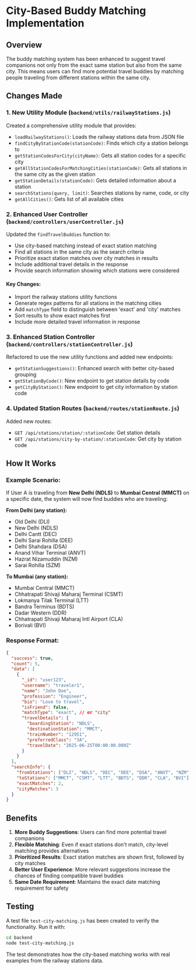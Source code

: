 # City-Based Buddy Matching Implementation

## Overview
The buddy matching system has been enhanced to suggest travel companions not only from the exact same station but also from the same city. This means users can find more potential travel buddies by matching people traveling from different stations within the same city.

## Changes Made

### 1. New Utility Module (`backend/utils/railwayStations.js`)
Created a comprehensive utility module that provides:
- `loadRailwayStations()`: Loads the railway stations data from JSON file
- `findCityByStationCode(stationCode)`: Finds which city a station belongs to
- `getStationCodesForCity(cityName)`: Gets all station codes for a specific city
- `getAllStationCodesForMatchingCities(stationCode)`: Gets all stations in the same city as the given station
- `getStationDetails(stationCode)`: Gets detailed information about a station
- `searchStations(query, limit)`: Searches stations by name, code, or city
- `getAllCities()`: Gets list of all available cities

### 2. Enhanced User Controller (`backend/controllers/userController.js`)
Updated the `findTravelBuddies` function to:
- Use city-based matching instead of exact station matching
- Find all stations in the same city as the search criteria
- Prioritize exact station matches over city matches in results
- Include additional travel details in the response
- Provide search information showing which stations were considered

#### Key Changes:
- Import the railway stations utility functions
- Generate regex patterns for all stations in the matching cities
- Add `matchType` field to distinguish between 'exact' and 'city' matches
- Sort results to show exact matches first
- Include more detailed travel information in response

### 3. Enhanced Station Controller (`backend/controllers/stationController.js`)
Refactored to use the new utility functions and added new endpoints:
- `getStationSuggestions()`: Enhanced search with better city-based grouping
- `getStationByCode()`: New endpoint to get station details by code
- `getCityByStation()`: New endpoint to get city information by station code

### 4. Updated Station Routes (`backend/routes/stationRoute.js`)
Added new routes:
- `GET /api/stations/station/:stationCode`: Get station details
- `GET /api/stations/city-by-station/:stationCode`: Get city by station code

## How It Works

### Example Scenario:
If User A is traveling from **New Delhi (NDLS)** to **Mumbai Central (MMCT)** on a specific date, the system will now find buddies who are traveling:

**From Delhi (any station):**
- Old Delhi (DLI)
- New Delhi (NDLS) 
- Delhi Cantt (DEC)
- Delhi Sarai Rohilla (DEE)
- Delhi Shahdara (DSA)
- Anand Vihar Terminal (ANVT)
- Hazrat Nizamuddin (NZM)
- Sarai Rohilla (SZM)

**To Mumbai (any station):**
- Mumbai Central (MMCT)
- Chhatrapati Shivaji Maharaj Terminal (CSMT)
- Lokmanya Tilak Terminal (LTT)
- Bandra Terminus (BDTS)
- Dadar Western (DDR)
- Chhatrapati Shivaji Maharaj Intl Airport (CLA)
- Borivali (BVI)

### Response Format:
```json
{
  "success": true,
  "count": 5,
  "data": [
    {
      "_id": "user123",
      "username": "traveler1",
      "name": "John Doe",
      "profession": "Engineer", 
      "bio": "Love to travel",
      "isFriend": false,
      "matchType": "exact", // or "city"
      "travelDetails": {
        "boardingStation": "NDLS",
        "destinationStation": "MMCT", 
        "trainNumber": "12951",
        "preferredClass": "3A",
        "travelDate": "2025-06-25T00:00:00.000Z"
      }
    }
  ],
  "searchInfo": {
    "fromStations": ["DLI", "NDLS", "DEC", "DEE", "DSA", "ANVT", "NZM", "SZM"],
    "toStations": ["MMCT", "CSMT", "LTT", "BDTS", "DDR", "CLA", "BVI"],
    "exactMatches": 2,
    "cityMatches": 3
  }
}
```

## Benefits

1. **More Buddy Suggestions**: Users can find more potential travel companions
2. **Flexible Matching**: Even if exact stations don't match, city-level matching provides alternatives
3. **Prioritized Results**: Exact station matches are shown first, followed by city matches  
4. **Better User Experience**: More relevant suggestions increase the chances of finding compatible travel buddies
5. **Same Date Requirement**: Maintains the exact date matching requirement for safety

## Testing

A test file `test-city-matching.js` has been created to verify the functionality. Run it with:
```bash
cd backend
node test-city-matching.js
```

The test demonstrates how the city-based matching works with real examples from the railway stations data.
